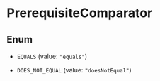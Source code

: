 

# PrerequisiteComparator

## Enum


* `EQUALS` (value: `"equals"`)

* `DOES_NOT_EQUAL` (value: `"doesNotEqual"`)



